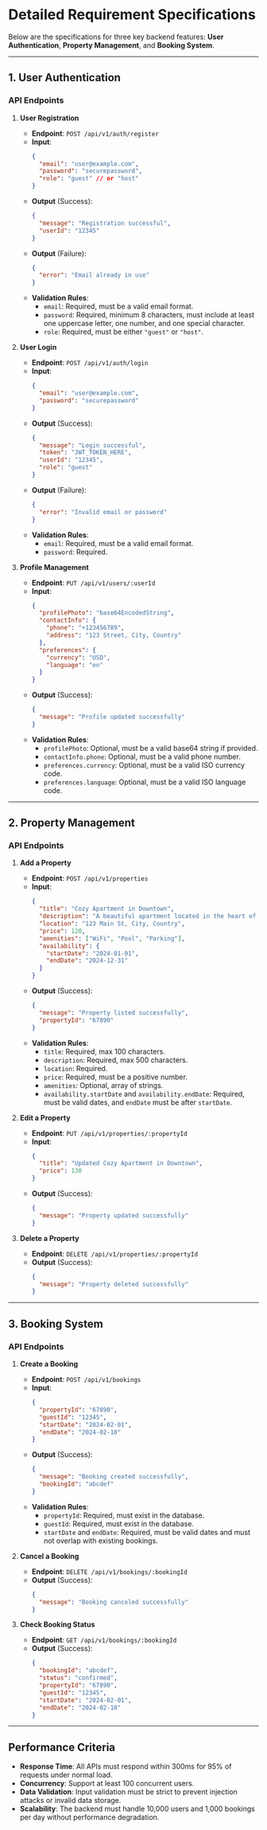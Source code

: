 # **Detailed Requirement Specifications**

Below are the specifications for three key backend features: **User Authentication**, **Property Management**, and **Booking System**.

---

## **1. User Authentication**

### **API Endpoints**
1. **User Registration**
   - **Endpoint**: `POST /api/v1/auth/register`
   - **Input**:
     ```json
     {
       "email": "user@example.com",
       "password": "securepassword",
       "role": "guest" // or "host"
     }
     ```
   - **Output** (Success):
     ```json
     {
       "message": "Registration successful",
       "userId": "12345"
     }
     ```
   - **Output** (Failure):
     ```json
     {
       "error": "Email already in use"
     }
     ```
   - **Validation Rules**:
     - `email`: Required, must be a valid email format.
     - `password`: Required, minimum 8 characters, must include at least one uppercase letter, one number, and one special character.
     - `role`: Required, must be either `"guest"` or `"host"`.

2. **User Login**
   - **Endpoint**: `POST /api/v1/auth/login`
   - **Input**:
     ```json
     {
       "email": "user@example.com",
       "password": "securepassword"
     }
     ```
   - **Output** (Success):
     ```json
     {
       "message": "Login successful",
       "token": "JWT_TOKEN_HERE",
       "userId": "12345",
       "role": "guest"
     }
     ```
   - **Output** (Failure):
     ```json
     {
       "error": "Invalid email or password"
     }
     ```
   - **Validation Rules**:
     - `email`: Required, must be a valid email format.
     - `password`: Required.

3. **Profile Management**
   - **Endpoint**: `PUT /api/v1/users/:userId`
   - **Input**:
     ```json
     {
       "profilePhoto": "base64EncodedString",
       "contactInfo": {
         "phone": "+123456789",
         "address": "123 Street, City, Country"
       },
       "preferences": {
         "currency": "USD",
         "language": "en"
       }
     }
     ```
   - **Output** (Success):
     ```json
     {
       "message": "Profile updated successfully"
     }
     ```
   - **Validation Rules**:
     - `profilePhoto`: Optional, must be a valid base64 string if provided.
     - `contactInfo.phone`: Optional, must be a valid phone number.
     - `preferences.currency`: Optional, must be a valid ISO currency code.
     - `preferences.language`: Optional, must be a valid ISO language code.

---

## **2. Property Management**

### **API Endpoints**
1. **Add a Property**
   - **Endpoint**: `POST /api/v1/properties`
   - **Input**:
     ```json
     {
       "title": "Cozy Apartment in Downtown",
       "description": "A beautiful apartment located in the heart of the city.",
       "location": "123 Main St, City, Country",
       "price": 120,
       "amenities": ["WiFi", "Pool", "Parking"],
       "availability": {
         "startDate": "2024-01-01",
         "endDate": "2024-12-31"
       }
     }
     ```
   - **Output** (Success):
     ```json
     {
       "message": "Property listed successfully",
       "propertyId": "67890"
     }
     ```
   - **Validation Rules**:
     - `title`: Required, max 100 characters.
     - `description`: Required, max 500 characters.
     - `location`: Required.
     - `price`: Required, must be a positive number.
     - `amenities`: Optional, array of strings.
     - `availability.startDate` and `availability.endDate`: Required, must be valid dates, and `endDate` must be after `startDate`.

2. **Edit a Property**
   - **Endpoint**: `PUT /api/v1/properties/:propertyId`
   - **Input**:
     ```json
     {
       "title": "Updated Cozy Apartment in Downtown",
       "price": 130
     }
     ```
   - **Output** (Success):
     ```json
     {
       "message": "Property updated successfully"
     }
     ```

3. **Delete a Property**
   - **Endpoint**: `DELETE /api/v1/properties/:propertyId`
   - **Output** (Success):
     ```json
     {
       "message": "Property deleted successfully"
     }
     ```

---

## **3. Booking System**

### **API Endpoints**
1. **Create a Booking**
   - **Endpoint**: `POST /api/v1/bookings`
   - **Input**:
     ```json
     {
       "propertyId": "67890",
       "guestId": "12345",
       "startDate": "2024-02-01",
       "endDate": "2024-02-10"
     }
     ```
   - **Output** (Success):
     ```json
     {
       "message": "Booking created successfully",
       "bookingId": "abcdef"
     }
     ```
   - **Validation Rules**:
     - `propertyId`: Required, must exist in the database.
     - `guestId`: Required, must exist in the database.
     - `startDate` and `endDate`: Required, must be valid dates and must not overlap with existing bookings.

2. **Cancel a Booking**
   - **Endpoint**: `DELETE /api/v1/bookings/:bookingId`
   - **Output** (Success):
     ```json
     {
       "message": "Booking canceled successfully"
     }
     ```

3. **Check Booking Status**
   - **Endpoint**: `GET /api/v1/bookings/:bookingId`
   - **Output** (Success):
     ```json
     {
       "bookingId": "abcdef",
       "status": "confirmed",
       "propertyId": "67890",
       "guestId": "12345",
       "startDate": "2024-02-01",
       "endDate": "2024-02-10"
     }
     ```

---

## **Performance Criteria**
- **Response Time**: All APIs must respond within 300ms for 95% of requests under normal load.
- **Concurrency**: Support at least 100 concurrent users.
- **Data Validation**: Input validation must be strict to prevent injection attacks or invalid data storage.
- **Scalability**: The backend must handle 10,000 users and 1,000 bookings per day without performance degradation.

